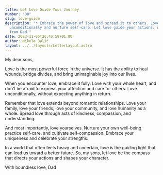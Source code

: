 ```yaml
---
title: Let Love Guide Your Journey
number: "38"
slug: love-guide
description: "* Embrace the power of love and spread it to others. Love
  unconditionally and nurture self-care. Let love guide your actions. A letter
  from Dad."
date: 2023-11-05T20:40:59+01:00
author: Nikola Balić
layout: ../../layouts/LetterLayout.astro
---
```

My dear sons,

Love is the most powerful force in the universe. It has the ability to heal wounds, bridge divides, and bring unimaginable joy into our lives.

When you encounter love, embrace it fully. Love with your whole heart, and don't be afraid to express your affection and care for others. Love unconditionally, without expecting anything in return.

Remember that love extends beyond romantic relationships. Love your family, love your friends, love your community, and love humanity as a whole. Spread love through acts of kindness, compassion, and understanding.

And most importantly, love yourselves. Nurture your own well-being, practice self-care, and cultivate self-compassion. Embrace your uniqueness and celebrate your strengths.

In a world that often feels heavy and uncertain, love is the guiding light that can lead us toward a better future. So, my sons, let love be the compass that directs your actions and shapes your character.

With boundless love,
Dad
